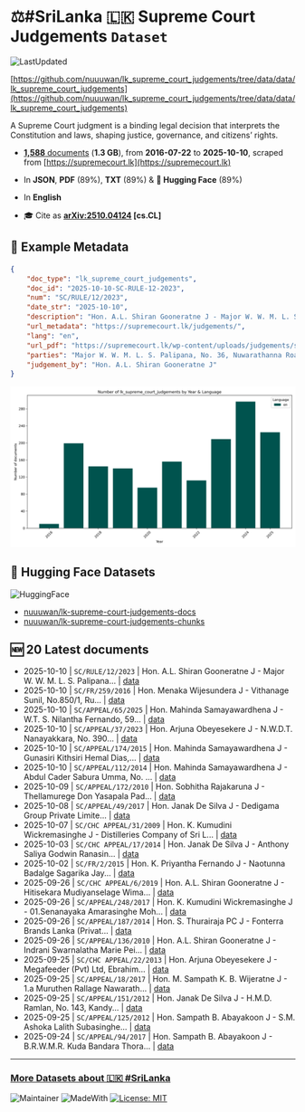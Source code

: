 # ⚖️#SriLanka 🇱🇰 Supreme Court Judgements `Dataset`

![LastUpdated](https://img.shields.io/badge/last_updated-2025--10--12_16:51:59-green)

[https://github.com/nuuuwan/lk_supreme_court_judgements/tree/data/data/lk_supreme_court_judgements](https://github.com/nuuuwan/lk_supreme_court_judgements/tree/data/data/lk_supreme_court_judgements)

A Supreme Court judgment is a binding legal decision that interprets the Constitution and laws, shaping justice, governance, and citizens’ rights.

- [**1,588** documents](https://github.com/nuuuwan/lk_supreme_court_judgements/tree/data/data/lk_supreme_court_judgements) (**1.3 GB**), from **2016-07-22** to **2025-10-10**, scraped from [https://supremecourt.lk](https://supremecourt.lk)

- In **JSON**, **PDF** (89%), **TXT** (89%) & **🤗 Hugging Face** (89%)

- In **English**

- 🎓 Cite as **[arXiv:2510.04124](https://arxiv.org/abs/2510.04124) [cs.CL]**

## 📝 Example Metadata

```json
{
    "doc_type": "lk_supreme_court_judgements",
    "doc_id": "2025-10-10-SC-RULE-12-2023",
    "num": "SC/RULE/12/2023",
    "date_str": "2025-10-10",
    "description": "Hon. A.L. Shiran Gooneratne J - Major W. W. M. L. S. Palipana...",
    "url_metadata": "https://supremecourt.lk/judgements/",
    "lang": "en",
    "url_pdf": "https://supremecourt.lk/wp-content/uploads/judgements/sc_rule_12_2023.pdf",
    "parties": "Major W. W. M. L. S. Palipana, No. 36, Nuwarathanna Road, Wathegama. Complainant Vs. Wasantha Wijewardane, Attorney-at-Law, No. 03, Colombo Street, Kandy. Respondent\n\nView More",
    "judgement_by": "Hon. A.L. Shiran Gooneratne J"
}
```

![Chart](https://raw.githubusercontent.com/nuuuwan/lk_supreme_court_judgements/refs/heads/data/data/lk_supreme_court_judgements/docs_by_year_and_lang.png)

## 🤗 Hugging Face Datasets

![HuggingFace](https://img.shields.io/badge/-HuggingFace-FDEE21?style=for-the-badge&logo=HuggingFace)

- [nuuuwan/lk-supreme-court-judgements-docs](https://huggingface.co/datasets/nuuuwan/lk-supreme-court-judgements-docs)
- [nuuuwan/lk-supreme-court-judgements-chunks](https://huggingface.co/datasets/nuuuwan/lk-supreme-court-judgements-chunks)

## 🆕 20 Latest documents

- 2025-10-10 | `SC/RULE/12/2023` | Hon. A.L. Shiran Gooneratne J - Major W. W. M. L. S. Palipana... | [data](https://github.com/nuuuwan/lk_supreme_court_judgements/tree/data/data/lk_supreme_court_judgements/2020s/2025/2025-10-10-SC-RULE-12-2023)
- 2025-10-10 | `SC/FR/259/2016` | Hon. Menaka Wijesundera J - Vithanage Sunil, No.850/1, Ru... | [data](https://github.com/nuuuwan/lk_supreme_court_judgements/tree/data/data/lk_supreme_court_judgements/2020s/2025/2025-10-10-SC-FR-259-2016)
- 2025-10-10 | `SC/APPEAL/65/2025` | Hon. Mahinda Samayawardhena J - W.T. S. Nilantha Fernando, 59... | [data](https://github.com/nuuuwan/lk_supreme_court_judgements/tree/data/data/lk_supreme_court_judgements/2020s/2025/2025-10-10-SC-APPEAL-65-2025)
- 2025-10-10 | `SC/APPEAL/37/2023` | Hon. Arjuna Obeyesekere J - N.W.D.T. Nanayakkara, No. 390... | [data](https://github.com/nuuuwan/lk_supreme_court_judgements/tree/data/data/lk_supreme_court_judgements/2020s/2025/2025-10-10-SC-APPEAL-37-2023)
- 2025-10-10 | `SC/APPEAL/174/2015` | Hon. Mahinda Samayawardhena J - Gunasiri Kithsiri Hemal Dias,... | [data](https://github.com/nuuuwan/lk_supreme_court_judgements/tree/data/data/lk_supreme_court_judgements/2020s/2025/2025-10-10-SC-APPEAL-174-2015)
- 2025-10-10 | `SC/APPEAL/112/2014` | Hon. Mahinda Samayawardhena J - Abdul Cader Sabura Umma, No. ... | [data](https://github.com/nuuuwan/lk_supreme_court_judgements/tree/data/data/lk_supreme_court_judgements/2020s/2025/2025-10-10-SC-APPEAL-112-2014)
- 2025-10-09 | `SC/APPEAL/172/2010` | Hon. Sobhitha Rajakaruna J - Thellamurege Don Yasapala Pad... | [data](https://github.com/nuuuwan/lk_supreme_court_judgements/tree/data/data/lk_supreme_court_judgements/2020s/2025/2025-10-09-SC-APPEAL-172-2010)
- 2025-10-08 | `SC/APPEAL/49/2017` | Hon. Janak De Silva J - Dedigama Group Private Limite... | [data](https://github.com/nuuuwan/lk_supreme_court_judgements/tree/data/data/lk_supreme_court_judgements/2020s/2025/2025-10-08-SC-APPEAL-49-2017)
- 2025-10-07 | `SC/CHC APPEAL/31/2009` | Hon. K. Kumudini Wickremasinghe J - Distilleries Company of Sri L... | [data](https://github.com/nuuuwan/lk_supreme_court_judgements/tree/data/data/lk_supreme_court_judgements/2020s/2025/2025-10-07-SC-CHC-APPEAL-31-2009)
- 2025-10-03 | `SC/CHC APPEAL/17/2014` | Hon. Janak De Silva J - Anthony Saliya Godwin Ranasin... | [data](https://github.com/nuuuwan/lk_supreme_court_judgements/tree/data/data/lk_supreme_court_judgements/2020s/2025/2025-10-03-SC-CHC-APPEAL-17-2014)
- 2025-10-02 | `SC/FR/2/2015` | Hon. K. Priyantha Fernando J - Naotunna Badalge Sagarika Jay... | [data](https://github.com/nuuuwan/lk_supreme_court_judgements/tree/data/data/lk_supreme_court_judgements/2020s/2025/2025-10-02-SC-FR-2-2015)
- 2025-09-26 | `SC/CHC APPEAL/6/2019` | Hon. A.L. Shiran Gooneratne J - Hitisekara Mudiyanselage Wima... | [data](https://github.com/nuuuwan/lk_supreme_court_judgements/tree/data/data/lk_supreme_court_judgements/2020s/2025/2025-09-26-SC-CHC-APPEAL-6-2019)
- 2025-09-26 | `SC/APPEAL/248/2017` | Hon. K. Kumudini Wickremasinghe J - 01.Senanayaka Amarasinghe Moh... | [data](https://github.com/nuuuwan/lk_supreme_court_judgements/tree/data/data/lk_supreme_court_judgements/2020s/2025/2025-09-26-SC-APPEAL-248-2017)
- 2025-09-26 | `SC/APPEAL/187/2014` | Hon. S. Thurairaja PC J - Fonterra Brands Lanka (Privat... | [data](https://github.com/nuuuwan/lk_supreme_court_judgements/tree/data/data/lk_supreme_court_judgements/2020s/2025/2025-09-26-SC-APPEAL-187-2014)
- 2025-09-26 | `SC/APPEAL/136/2010` | Hon. A.L. Shiran Gooneratne J - Indrani Swarnalatha Marie Pei... | [data](https://github.com/nuuuwan/lk_supreme_court_judgements/tree/data/data/lk_supreme_court_judgements/2020s/2025/2025-09-26-SC-APPEAL-136-2010)
- 2025-09-25 | `SC/CHC APPEAL/22/2013` | Hon. Arjuna Obeyesekere J - Megafeeder (Pvt) Ltd, Ebrahim... | [data](https://github.com/nuuuwan/lk_supreme_court_judgements/tree/data/data/lk_supreme_court_judgements/2020s/2025/2025-09-25-SC-CHC-APPEAL-22-2013)
- 2025-09-25 | `SC/APPEAL/18/2017` | Hon. M. Sampath K. B. Wijeratne J - 1.a Muruthen Rallage Nawarath... | [data](https://github.com/nuuuwan/lk_supreme_court_judgements/tree/data/data/lk_supreme_court_judgements/2020s/2025/2025-09-25-SC-APPEAL-18-2017)
- 2025-09-25 | `SC/APPEAL/151/2012` | Hon. Janak De Silva J - H.M.D. Ramlan, No. 143, Kandy... | [data](https://github.com/nuuuwan/lk_supreme_court_judgements/tree/data/data/lk_supreme_court_judgements/2020s/2025/2025-09-25-SC-APPEAL-151-2012)
- 2025-09-25 | `SC/APPEAL/125/2012` | Hon. Sampath B. Abayakoon J - S.M. Ashoka Lalith Subasinghe... | [data](https://github.com/nuuuwan/lk_supreme_court_judgements/tree/data/data/lk_supreme_court_judgements/2020s/2025/2025-09-25-SC-APPEAL-125-2012)
- 2025-09-24 | `SC/APPEAL/94/2017` | Hon. Sampath B. Abayakoon J - B.R.W.M.R. Kuda Bandara Thora... | [data](https://github.com/nuuuwan/lk_supreme_court_judgements/tree/data/data/lk_supreme_court_judgements/2020s/2025/2025-09-24-SC-APPEAL-94-2017)

---

### [More Datasets about 🇱🇰 #SriLanka](https://github.com/nuuuwan/lk_datasets)

![Maintainer](https://img.shields.io/badge/maintainer-nuuuwan-red)
![MadeWith](https://img.shields.io/badge/made_with-python-blue)
[![License: MIT](https://img.shields.io/badge/License-MIT-yellow.svg)](https://opensource.org/licenses/MIT)
